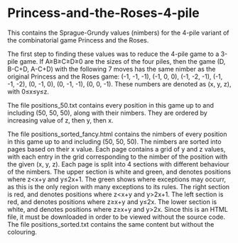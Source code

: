 # Princess-and-the-Roses-4-pile
This contains the Sprague-Grundy values (nimbers) for the 4-pile variant of the combinatorial game Princess and the Roses. 

  The first step to finding these values was to reduce the 4-pile game to a 3-pile game. If A≥B≥C≥D≥0 are the sizes of the four piles, 
  then the game (D, B-C+D, A-C+D) with the following 7 moves has the same nimber as the original Princess and the Roses game:
  (-1, -1, -1),
  (-1, 0, 0),
  (-1, -2, -1),
  (-1, -1, -2),
  (0, -1, 0),
  (0, -1, -1),
  (0, 0, -1).
  These numbers are denoted as (x, y, z), with 0≤x≤y≤z.
  
The file positions_50.txt contains every position in this game up to and including (50, 50, 50), along with their nimbers. 
  They are ordered by increasing value of z, then y, then x.
  
The file positions_sorted_fancy.html contains the nimbers of every position in this game up to and including (50, 50, 50). The nimbers are sorted into pages 
  based on their x value. Each page contains a grid of y and z values, with each entry in the grid corresponding to the nimber of the position with the given 
  (x, y, z). Each page is split into 4 sections with different behaviour of the nimbers. 
    The upper section is white and green, and denotes positions where z<x+y and y≤2x+1. The green shows where exceptions may occurr, as this is the only region with many exceptions to its rules.
    The right section is red, and denotes positions where z<x+y and y>2x+1.
    The left section is red, and denotes positions where z≥x+y and y≤2x.
    The lower section is white, and denotes positions where z≥x+y and y>2x.
    Since this is an HTML file, it must be downloaded in order to be viewed without the source code. The file positions_sorted.txt contains the same content but without the colouring.
